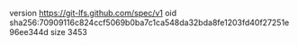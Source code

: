 version https://git-lfs.github.com/spec/v1
oid sha256:70909116c824ccf5069b0ba7c1ca548da32bda8fe1203fd40f27251e96ee344d
size 3453

